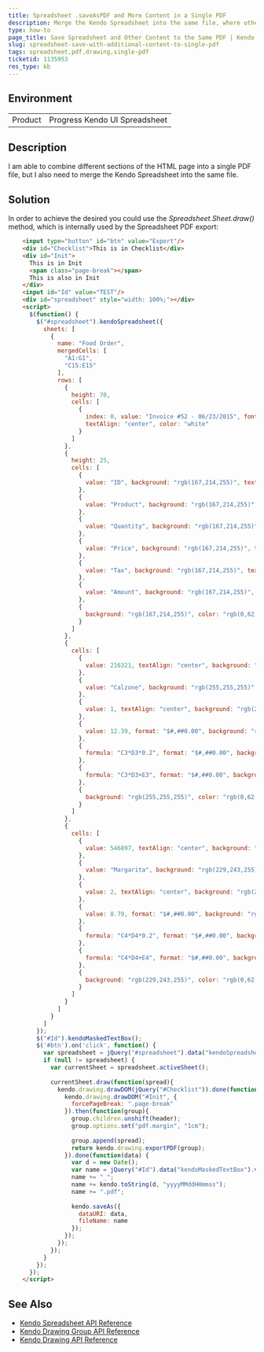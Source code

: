 ```yaml
---
title: Spreadsheet .saveAsPDF and More Content in a Single PDF
description: Merge the Kendo Spreadsheet into the same file, where other parts of the page are combined.
type: how-to
page_title: Save Spreadsheet and Other Content to the Same PDF | Kendo UI Spreadsheet
slug: spreadsheet-save-with-additional-content-to-single-pdf
tags: spreadsheet,pdf,drawing,single-pdf
ticketid: 1135953 
res_type: kb
---
```


## Environment

<table>
 <tr>
  <td>Product</td>
  <td>Progress Kendo UI Spreadsheet</td>
 </tr>
</table>

## Description

I am able to combine different sections of the HTML page into a single PDF file, but I also need to merge the Kendo Spreadsheet into the same file.

## Solution

In order to achieve the desired you could use the *Spreadsheet.Sheet.draw()* method, which is internally used by the Spreadsheet PDF export:

```html
	<input type="button" id="btn" value="Export"/>
	<div id="Checklist">This is in Checklist</div>
	<div id="Init">
	  This is in Init
	  <span class="page-break"></span>
	  This is also in Init
	</div>
	<input id="Id" value="TEST"/>
	<div id="spreadsheet" style="width: 100%;"></div>
	<script>
	  $(function() {
		$("#spreadsheet").kendoSpreadsheet({
		  sheets: [
			{
			  name: "Food Order",
			  mergedCells: [
				"A1:G1",
				"C15:E15"
			  ],
			  rows: [
				{
				  height: 70,
				  cells: [
					{
					  index: 0, value: "Invoice #52 - 06/23/2015", fontSize: 32, background: "rgb(96,181,255)",
					  textAlign: "center", color: "white"
					}
				  ]
				},
				{
				  height: 25,
				  cells: [
					{
					  value: "ID", background: "rgb(167,214,255)", textAlign: "center", color: "rgb(0,62,117)"
					},
					{
					  value: "Product", background: "rgb(167,214,255)", textAlign: "center", color: "rgb(0,62,117)"
					},
					{
					  value: "Quantity", background: "rgb(167,214,255)", textAlign: "center", color: "rgb(0,62,117)"
					},
					{
					  value: "Price", background: "rgb(167,214,255)", textAlign: "center", color: "rgb(0,62,117)"
					},
					{
					  value: "Tax", background: "rgb(167,214,255)", textAlign: "center", color: "rgb(0,62,117)"
					},
					{
					  value: "Amount", background: "rgb(167,214,255)", textAlign: "center", color: "rgb(0,62,117)"
					},
					{
					  background: "rgb(167,214,255)", color: "rgb(0,62,117)"
					}
				  ]
				},
				{
				  cells: [
					{
					  value: 216321, textAlign: "center", background: "rgb(255,255,255)", color: "rgb(0,62,117)"
					},
					{
					  value: "Calzone", background: "rgb(255,255,255)", color: "rgb(0,62,117)"
					},
					{
					  value: 1, textAlign: "center", background: "rgb(255,255,255)", color: "rgb(0,62,117)"
					},
					{
					  value: 12.39, format: "$#,##0.00", background: "rgb(255,255,255)", color: "rgb(0,62,117)"
					},
					{
					  formula: "C3*D3*0.2", format: "$#,##0.00", background: "rgb(255,255,255)", color: "rgb(0,62,117)"
					},
					{
					  formula: "C3*D3+E3", format: "$#,##0.00", background: "rgb(255,255,255)", color: "rgb(0,62,117)"
					},
					{
					  background: "rgb(255,255,255)", color: "rgb(0,62,117)"
					}
				  ]
				},
				{
				  cells: [
					{
					  value: 546897, textAlign: "center", background: "rgb(229,243,255)", color: "rgb(0,62,117)"
					},
					{
					  value: "Margarita", background: "rgb(229,243,255)", color: "rgb(0,62,117)"
					},
					{
					  value: 2, textAlign: "center", background: "rgb(229,243,255)", color: "rgb(0,62,117)"
					},
					{
					  value: 8.79, format: "$#,##0.00", background: "rgb(229,243,255)", color: "rgb(0,62,117)"
					},
					{
					  formula: "C4*D4*0.2", format: "$#,##0.00", background: "rgb(229,243,255)", color: "rgb(0,62,117)"
					},
					{
					  formula: "C4*D4+E4", format: "$#,##0.00", background: "rgb(229,243,255)", color: "rgb(0,62,117)"
					},
					{
					  background: "rgb(229,243,255)", color: "rgb(0,62,117)"
					}
				  ]
				}
			  ]
			}
		  ]
		});
		$("#Id").kendoMaskedTextBox();
		$('#btn').on('click', function() {
		  var spreadsheet = jQuery("#spreadsheet").data("kendoSpreadsheet");
		  if (null != spreadsheet) {
			var currentSheet = spreadsheet.activeSheet();
			
			currentSheet.draw(function(spread){
			  kendo.drawing.drawDOM(jQuery("#Checklist")).done(function(header) {
				kendo.drawing.drawDOM("#Init", {
				  forcePageBreak: ".page-break"
				}).then(function(group){
				  group.children.unshift(header);
				  group.options.set("pdf.margin", "1cm");
				  
				  group.append(spread);
				  return kendo.drawing.exportPDF(group);
				}).done(function(data) {
				  var d = new Date();
				  var name = jQuery("#Id").data("kendoMaskedTextBox").value();
				  name += "_";
				  name += kendo.toString(d, "yyyyMMddHHmmss");
				  name += ".pdf"; 
				  
				  kendo.saveAs({
					dataURI: data,
					fileName: name
				  });
				});
			  });
			});
		  }
		});
	  });
	</script>
```

## See Also

* [Kendo Spreadsheet API Reference](http://docs.telerik.com/kendo-ui/api/javascript/ui/spreadsheet)
* [Kendo Drawing Group API Reference](https://docs.telerik.com/kendo-ui/api/javascript/drawing/group)
* [Kendo Drawing API Reference](https://docs.telerik.com/kendo-ui/api/javascript/drawing)

